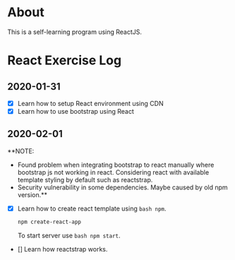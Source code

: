 # About
This is a self-learning program using ReactJS.
# React Exercise Log
## 2020-01-31
- [x] Learn how to setup React environment using CDN
- [x] Learn how to use bootstrap using React

## 2020-02-01
**NOTE:
- Found problem when integrating bootstrap to react manually where bootstrap js not working in react. Considering react with available template styling by default such as reactstrap.
- Security vulnerability in some dependencies. Maybe caused by old npm version.**
- [x] Learn how to create react template using ```bash npm```.
	```bash
	npm create-react-app
	```
	To start server use ```bash npm start```.
- [] Learn how reactstrap works.

